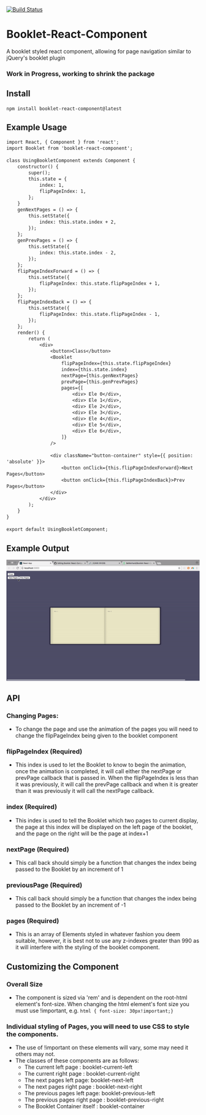 [![Build Status](https://travis-ci.org/BaReinhard/Booklet-React-Component.png?branch=master)](https://travis-ci.org/BaReinhard/Booklet-React-Component)

# Booklet-React-Component
A booklet styled react component, allowing for page navigation similar to jQuery's booklet plugin

### Work in Progress, working to shrink the package

## Install
```
npm install booklet-react-component@latest
```

## Example Usage


```
import React, { Component } from 'react';
import Booklet from 'booklet-react-component';

class UsingBookletComponent extends Component {
    constructor() {
        super();
        this.state = {
            index: 1,
            flipPageIndex: 1,
        };
    }
    genNextPages = () => {
        this.setState({
            index: this.state.index + 2,
        });
    };
    genPrevPages = () => {
        this.setState({
            index: this.state.index - 2,
        });
    };
    flipPageIndexForward = () => {
        this.setState({
            flipPageIndex: this.state.flipPageIndex + 1,
        });
    };
    flipPageIndexBack = () => {
        this.setState({
            flipPageIndex: this.state.flipPageIndex - 1,
        });
    };
    render() {
        return (
            <div>
                <button>Class</button>
                <Booklet
                    flipPageIndex={this.state.flipPageIndex}
                    index={this.state.index}
                    nextPage={this.genNextPages}
                    prevPage={this.genPrevPages}
                    pages={[
                        <div> Ele 0</div>,
                        <div> Ele 1</div>,
                        <div> Ele 2</div>,
                        <div> Ele 3</div>,
                        <div> Ele 4</div>,
                        <div> Ele 5</div>,
                        <div> Ele 6</div>,
                    ]}
                />

                <div className="button-container" style={{ position: 'absolute' }}>
                    <button onClick={this.flipPageIndexForward}>Next Pages</button>
                    <button onClick={this.flipPageIndexBack}>Prev Pages</button>
                </div>
            </div>
        );
    }
}

export default UsingBookletComponent;

```

## Example Output
![Gif](https://github.com/BaReinhard/Booklet-React-Component/blob/master/tools/booklet-react-gif.gif?raw=true)
## API

### Changing Pages:

* To change the page and use the animation of the pages you will need to change the flipPageIndex being given to the booklet component

### flipPageIndex (Required)

* This index is used to let the Booklet to know to begin the animation, once the animation is completed, it will call either the nextPage or prevPage callback that is passed in. When the flipPageIndex is less than it was previously, it will call the prevPage callback and when it is greater than it was previously it will call the nextPage callback.

### index (Required)

* This index is used to tell the Booklet which two pages to current display, the page at this index will be displayed on the left page of the booklet, and the page on the right will be the page at index+1

### nextPage (Required)

* This call back should simply be a function that changes the index being passed to the Booklet by an increment of 1

### previousPage (Required)

* This call back should simply be a function that changes the index being passed to the Booklet by an increment of -1

### pages (Required)

* This is an array of Elements styled in whatever fashion you deem suitable, however, it is best not to use any z-indexes greater than 990 as it will interfere with the styling of the booklet component.

## Customizing the Component

### Overall Size
* The component is sized via 'rem' and is dependent on the root-html element's font-size. When changing the html element's font size you must use !important, e.g. `html { font-size: 30px!important;}`

### Individual styling of Pages, you will need to use CSS to style the components.

* The use of !important on these elements will vary, some may need it others may not.
* The classes of these components are as follows:
    * The current left page : booklet-current-left
    * The current right page : booklet-current-right
    * The next pages left page: booklet-next-left
    * The next pages right page : booklet-next-right
    * The previous pages left page: booklet-previous-left
    * The previous pages right page : booklet-previous-right
    * The Booklet Container itself : booklet-container
